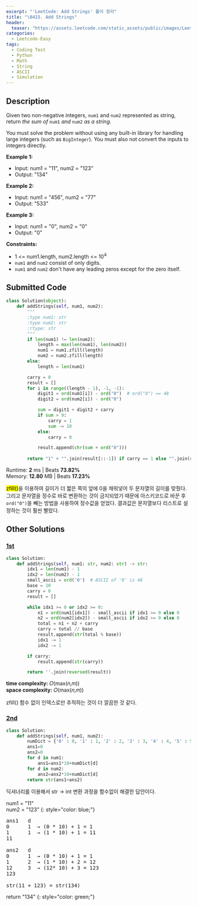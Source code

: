 ```yaml
---
excerpt: "'LeetCode: Add Strings' 풀이 정리"
title: "\0415. Add Strings"
header:
  teaser: "https://assets.leetcode.com/static_assets/public/images/LeetCode_Sharing.png"
categories:
  - Leetcode-Easy
tags:
  - Coding Test
  - Python
  - Math
  - String
  - ASCII
  - Simulation
---
```


## <i class="fa-solid fa-file-lines"></i> Description

Given two non-negative integers, `num1` and `num2` represented as string, return *the sum of* `num1` *and* `num2` *as a string.*

You must solve the problem without using any built-in library for handling large integers (such as `BigInteger`). You must also not convert the inputs to integers directly.

**Example 1:**

- Input: num1 = "11", num2 = "123"
- Output: "134"

**Example 2:**

- Input: num1 = "456", num2 = "77"
- Output: "533"

**Example 3:**

- Input: num1 = "0", num2 = "0"
- Output: "0"

**Constraints:**

- 1 <= num1.length, num2.length <= 10<sup>4</sup>
- `num1` and `num2` consist of only digits.
- `num1` and `num2` don't have any leading zeros except for the zero itself.

## <i class="fa-solid fa-cloud-arrow-up"></i> Submitted Code

```python
class Solution(object):
    def addStrings(self, num1, num2):
        """
        :type num1: str
        :type num2: str
        :rtype: str
        """
        if len(num1) != len(num2):
            length = max(len(num1), len(num2))
            num1 = num1.zfill(length)
            num2 = num2.zfill(length)
        else:
            length = len(num1)

        carry = 0
        result = []
        for i in range((length - 1), -1, -1):
            digit1 = ord(num1[i]) - ord("0")  # ord("0") == 48
            digit2 = ord(num2[i]) - ord("0")

            sum = digit1 + digit2 + carry
            if sum > 9:
                carry = 1
                sum -= 10
            else:
                carry = 0

            result.append(chr(sum + ord("0")))
        
        return "1" + "".join(result[::-1]) if carry == 1 else "".join(result[::-1])    
```
<i class="fa-solid fa-clock"></i> Runtime: **2** ms \| Beats **73.82%**    
<i class="fa-solid fa-memory"></i> Memory: **12.80** MB \| Beats **17.23%**

<mark>zfill()</mark>을 이용하여 길이가 더 짧은 쪽의 앞에 0을 채워넣어 두 문자열의 길이를 맞췄다. 그리고 문자열을 정수로  바로 변환하는 것이 금지되었기 때문에 아스키코드로 바꾼 후 `ord("0")`을 빼는 방법을 사용하여 정수값을 얻었다. 결과값은 문자열보다 리스트로 설정하는 것이 훨씬 빨랐다.

## <i class="fa-solid fa-flask"></i> Other Solutions

### <a href="https://leetcode.com/problems/add-strings/solutions/6768941/without-using-in-build-functionsint-or-b-xh0y/" target="_blank">1st</a>

```python
class Solution:
    def addStrings(self, num1: str, num2: str) -> str:
        idx1 = len(num1) - 1
        idx2 = len(num2) - 1
        small_ascii = ord('0')  # ASCII of '0' is 48
        base = 10
        carry = 0
        result = []

        while idx1 >= 0 or idx2 >= 0:
            n1 = ord(num1[idx1]) - small_ascii if idx1 >= 0 else 0
            n2 = ord(num2[idx2]) - small_ascii if idx2 >= 0 else 0
            total = n1 + n2 + carry
            carry = total // base
            result.append(str(total % base))
            idx1 -= 1
            idx2 -= 1

        if carry:
            result.append(str(carry))

        return ''.join(reversed(result))
```
<i class="fa-solid fa-clock"></i> **time complexity:** 𝑂(max(𝑛,𝑚))    
<i class="fa-solid fa-memory"></i> **space complexity:** 𝑂(max(𝑛,𝑚))           

zfill() 함수 없이 인덱스로만 추적하는 것이 더 깔끔한 것 같다.

### <a href="https://leetcode.com/problems/add-strings/solutions/6782997/string-adders-no-int-no-problem-just-pur-gu2u/" target="_blank">2nd</a>

```python
class Solution:
    def addStrings(self, num1, num2):
        numDict = {'0' : 0, '1' : 1, '2' : 2, '3' : 3, '4' : 4, '5' : 5,'6' : 6, '7' : 7, '8' : 8, '9' : 9}
        ans1=0
        ans2=0
        for d in num1:
            ans1=ans1*10+numDict[d]
        for d in num2:
            ans2=ans2*10+numDict[d]
        return str(ans1+ans2)
```
딕셔너리를 이용해서 str → int 변환 과정을 함수없이 해결한 답안이다.

num1 = "11"   
num2 = "123"
{: style="color: blue;"}

<pre>
ans1   d
0      1  → (0 * 10) + 1 = 1
1      1  → (1 * 10) + 1 = 11
11

ans2   d
0      1  → (0 * 10) + 1 = 1
1      2  → (1 * 10) + 2 = 12
12     3  → (12* 10) + 3 = 123
123

str(11 + 123) = str(134)
</pre>

return "134"
{: style="color: green;"}